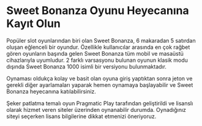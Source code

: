 # Sweet Bonanza Oyunu Heyecanına Kayıt Olun

Popüler slot oyunlarından biri olan Sweet Bonanza, 6 makaradan 5 satırdan oluşan eğlenceli bir oyundur. Özellikle kullanıcılar arasında en çok rağbet gören oyunların başında gelen Sweet Bonanza tüm mobil ve masaüstü cihazlarıyla uyumludur.
2 farklı varsasyonu bulunan oyunun klasik modu dışında Sweet Bonanza 1000 isimli bir versiyonu bulunmaktadır.

Oynaması oldukça kolay ve basit olan oyuna giriş yaptıktan sonra jeton ve gerekli diğer ayarlamaları yaparak hemen oynamaya başlayabilir ve Sweet Bonanza heyecanına katılabilirsiniz.

Şeker patlatma temalı oyun Pragmatic Play tarafından geliştirildi ve lisanslı olarak hizmet veren siteler üzerinden oynanabilir durumda. Oynadığınız siteyi seçerken lisans bilgilerine dikkat etmenizi öneriyoruz.
